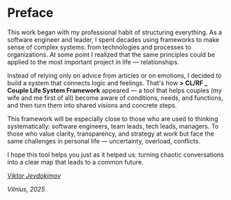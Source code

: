 # Preface

This work began with my professional habit of structuring everything. As a software engineer and leader, I spent decades using frameworks to make sense of complex systems: from technologies and processes to organizations. At some point I realized that the same principles could be applied to the most important project in life — relationships.

Instead of relying only on advice from articles or on emotions, I decided to build a system that connects logic and feelings. That's how **> CL/RF _ Couple Life System Framework** appeared — a tool that helps couples (my wife and me first of all) become aware of conditions, needs, and functions, and then turn them into shared visions and concrete steps.

This framework will be especially close to those who are used to thinking systematically: software engineers, team leads, tech leads, managers. To those who value clarity, transparency, and strategy at work but face the same challenges in personal life — uncertainty, overload, conflicts.

I hope this tool helps you just as it helped us: turning chaotic conversations into a clear map that leads to a common future.

_[Viktor Jevdokimov](https://www.linkedin.com/in/viktor-jevdokimov)_

_Vilnius, 2025_
